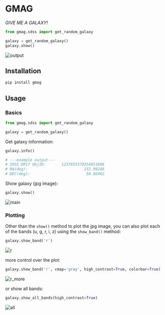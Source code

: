 # GMAG

_GIVE ME A GALAXY!_

```python
from gmag.sdss import get_random_galaxy

galaxy = get_random_galaxy()
galaxy.show()
```

![output](https://user-images.githubusercontent.com/48139961/203444526-e9b367b4-2d9a-45e4-8147-4e50ac384e9c.png)

## Installation

```bash
pip install gmag
```

## Usage

### Basics

```python
from gmag.sdss import get_random_galaxy

galaxy = get_random_galaxy()
```

Get galaxy information:

```python
galaxy.info()

# ---example output---
# SDSS DR17 ObjID:       1237655370354851898
# RA(deg):                         152.99248
# DEC(deg):                         58.86462
```

Show galaxy (jpg image):

```python
galaxy.show()
```

![main](https://user-images.githubusercontent.com/48139961/203444598-947ec45f-7e43-4a45-9ca0-a6e99e1770b2.png)

### Plotting

Other than the `show()` method to plot the jpg image, 
you can also plot each of the bands (u, g, r, i, z) using the `show_band()` method:

```python
galaxy.show_band('r')
```

![r](https://user-images.githubusercontent.com/48139961/203445080-1bc738aa-bd44-46ae-bca6-64211e53201e.png)

more control over the plot:

```python
galaxy.show_band('r', cmap='gray', high_contrast=True, colorbar=True)
```

![r_more](https://user-images.githubusercontent.com/48139961/203445176-5219608e-1a99-4e92-8ffb-23959460f94d.png)

or show all bands:

```python
galaxy.show_all_bands(high_contrast=True)
```

![all](https://user-images.githubusercontent.com/48139961/203445308-a2ad538c-847a-4dbd-9b28-70f8c13d4187.png)
